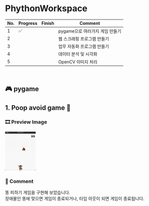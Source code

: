 # PhythonWorkspace

| No. | Progress | Finish | Comment                         |
| --- | -------- | ------ | ------------------------------- |
| 1   | ✅       |        | pygame으로 여러가지 게임 만들기 |
| 2   |          |        | 웹 스크래핑 프로그램 만들기     |
| 3   |          |        | 업무 자동화 프로그램 만들기     |
| 4   |          |        | 데이터 분석 및 시각화           |
| 5   |          |        | OpenCV 이미지 처리              |

<br>

## 🎮 pygame

## 1. Poop avoid game 💩
### 🎞 Preview Image
<img src="https://github.com/moeyg/PhythonWorkspace/blob/89b372caab3d3206c0cea01d15568e77505935d4/pygame/avoid_poop/images/game_preview.gif" width="100px" />

### 💬 Comment
똥 피하기 게임을 구현해 보았습니다.<br>
장애물인 똥에 맞으면 게임이 종료되거나, 타임 아웃이 되면 게임이 종료됩니다.
